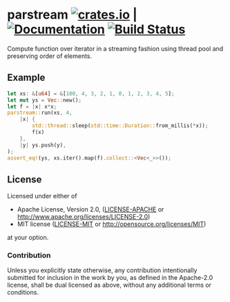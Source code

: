 # parstream [![crates.io](https://img.shields.io/crates/v/parstream.svg)](https://crates.io/crates/parstream) | [![Documentation](https://docs.rs/parstream/badge.svg)](https://docs.rs/parstream) [![Build Status](https://travis-ci.org/newpavlov/parstream.svg?branch=master)](https://travis-ci.org/newpavlov/parstream)
Compute function over iterator in a streaming fashion using thread pool and
preserving order of elements.

## Example
```rust
let xs: &[u64] = &[100, 4, 3, 2, 1, 0, 1, 2, 3, 4, 5];
let mut ys = Vec::new();
let f = |x| x*x;
parstream::run(xs, 4,
    |x| {
        std::thread::sleep(std::time::Duration::from_millis(*x));
        f(x)
    },
    |y| ys.push(y),
);
assert_eq!(ys, xs.iter().map(f).collect::<Vec<_>>());
```

## License

Licensed under either of

 * Apache License, Version 2.0, ([LICENSE-APACHE](LICENSE-APACHE) or http://www.apache.org/licenses/LICENSE-2.0)
 * MIT license ([LICENSE-MIT](LICENSE-MIT) or http://opensource.org/licenses/MIT)

at your option.

### Contribution

Unless you explicitly state otherwise, any contribution intentionally submitted
for inclusion in the work by you, as defined in the Apache-2.0 license, shall
be dual licensed as above, without any additional terms or conditions.
